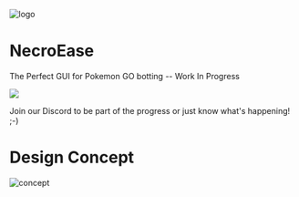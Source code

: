 ![logo](http://i.imgur.com/7QCjVxg.jpg)

# NecroEase
The Perfect GUI for Pokemon GO botting -- Work In Progress

<a href="https://discord.gg/Q9T2USY">
  <img src="https://discordapp.com/api/guilds/213010121356214272/widget.png?style=banner2"/>
</a>

Join our Discord to be part of the progress or just know what's happening! ;-)

# Design Concept
![concept](http://i.imgur.com/In5TdQZ.jpg)
